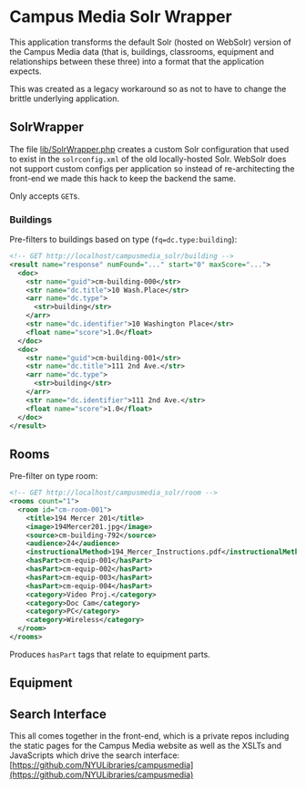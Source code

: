 # Campus Media Solr Wrapper

This application transforms the default Solr (hosted on WebSolr) version of the Campus Media data (that is, buildings, classrooms, equipment and relationships between these three) into a format that the application expects.

This was created as a legacy workaround so as not to have to change the brittle underlying application.

## SolrWrapper

The file [lib/SolrWrapper.php](lib/SolrWrapper.php) creates a custom Solr configuration that used to exist in the `solrconfig.xml` of the old locally-hosted Solr. WebSolr does not support custom configs per application so instead of re-architecting the front-end we made this hack to keep the backend the same.

Only accepts `GET`s.

### Buildings

Pre-filters to buildings based on type (`fq=dc.type:building`):

```xml
<!-- GET http://localhost/campusmedia_solr/building -->
<result name="response" numFound="..." start="0" maxScore="...">
  <doc>
    <str name="guid">cm-building-000</str>
    <str name="dc.title">10 Wash.Place</str>
    <arr name="dc.type">
      <str>building</str>
    </arr>
    <str name="dc.identifier">10 Washington Place</str>
    <float name="score">1.0</float>
  </doc>
  <doc>
    <str name="guid">cm-building-001</str>
    <str name="dc.title">111 2nd Ave.</str>
    <arr name="dc.type">
      <str>building</str>
    </arr>
    <str name="dc.identifier">111 2nd Ave.</str>
    <float name="score">1.0</float>
  </doc>
</result>
```

## Rooms

Pre-filter on type room:

```xml
<!-- GET http://localhost/campusmedia_solr/room -->
<rooms count="1">
  <room id="cm-room-001">
    <title>194 Mercer 201</title>
    <image>194Mercer201.jpg</image>
    <source>cm-building-792</source>
    <audience>24</audience>
    <instructionalMethod>194_Mercer_Instructions.pdf</instructionalMethod>
    <hasPart>cm-equip-001</hasPart>
    <hasPart>cm-equip-002</hasPart>
    <hasPart>cm-equip-003</hasPart>
    <hasPart>cm-equip-004</hasPart>
    <category>Video Proj.</category>
    <category>Doc Cam</category>
    <category>PC</category>
    <category>Wireless</category>
  </room>
</rooms>
```

Produces `hasPart` tags that relate to equipment parts.

## Equipment

## Search Interface

This all comes together in the front-end, which is a private repos including the static pages for the Campus Media website as well as the XSLTs and JavaScripts which drive the search interface: [https://github.com/NYULibraries/campusmedia](https://github.com/NYULibraries/campusmedia)
